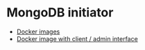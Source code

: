 # MongoDB initiator
- [Docker images](https://hub.docker.com/_/mongo)
- [Docker image with client / admin interface](https://hub.docker.com/_/mongo-express)